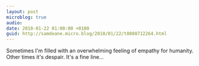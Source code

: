 ```yaml
---
layout: post
microblog: true
audio: 
date: 2010-01-22 01:00:00 +0100
guid: http://samdeane.micro.blog/2010/01/22/t8088712264.html
---
```

Sometimes I'm filled with an overwhelming feeling of empathy for humanity. Other times it's despair. It's a fine line...
